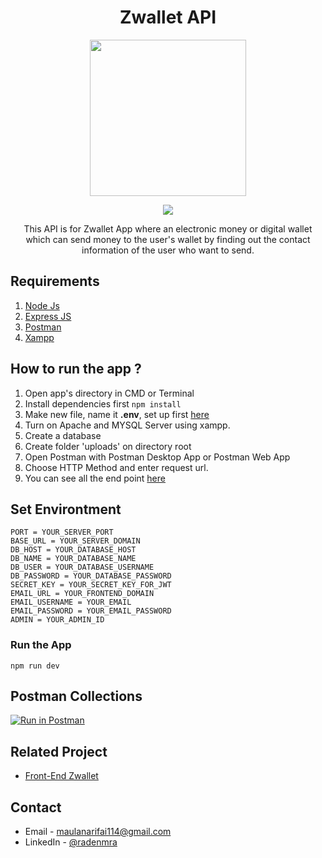 <h1 align="center">Zwallet API</h1>
<p align="center">
  <img width="250" src="./screenshots/logo.png"/>
</p>

<p align="center">
  <a href="https://nodejs.org/" target="blank">
    <img src="https://cdn-images-1.medium.com/max/871/1*d2zLEjERsrs1Rzk_95QU9A.png">
  </a>
</p>

<p align="center">
  This API is for Zwallet App where an electronic money or digital wallet which can send money to the user's wallet by finding out the contact information of the user who want to send.
</p>

## Requirements

1. [Node Js](https://nodejs.org/en/download/)
2. [Express JS](https://expressjs.com/en/starter/installing.html)
3. [Postman](https://www.getpostman.com/)
4. [Xampp](https://www.apachefriends.org/download.html)

## How to run the app ?

1. Open app's directory in CMD or Terminal
2. Install dependencies first
   `npm install`
3. Make new file, name it **.env**, set up first [here](#set-nvirontment)
4. Turn on Apache and MYSQL Server using xampp.
5. Create a database
6. Create folder 'uploads' on directory root
7. Open Postman with Postman Desktop App or Postman Web App
8. Choose HTTP Method and enter request url.
9. You can see all the end point [here](#postman-collections)

## Set Environtment

```
PORT = YOUR_SERVER_PORT
BASE_URL = YOUR_SERVER_DOMAIN
DB_HOST = YOUR_DATABASE_HOST
DB_NAME = YOUR_DATABASE_NAME
DB_USER = YOUR_DATABASE_USERNAME
DB_PASSWORD = YOUR_DATABASE_PASSWORD
SECRET_KEY = YOUR_SECRET_KEY_FOR_JWT
EMAIL_URL = YOUR_FRONTEND_DOMAIN
EMAIL_USERNAME = YOUR_EMAIL
EMAIL_PASSWORD = YOUR_EMAIL_PASSWORD
ADMIN = YOUR_ADMIN_ID
```

### Run the App

```
npm run dev
```

## Postman Collections

[![Run in Postman](https://run.pstmn.io/button.svg)](https://app.getpostman.com/run-collection/8440ce58c5bda5694bb1)

## Related Project

- [Front-End Zwallet](https://github.com/maulanarifai114/frontend-zwallet)

<!-- CONTACT -->

## Contact

- Email - maulanarifai114@gmail.com
- LinkedIn - [@radenmra](https://www.linkedin.com/in/radenmra/)
